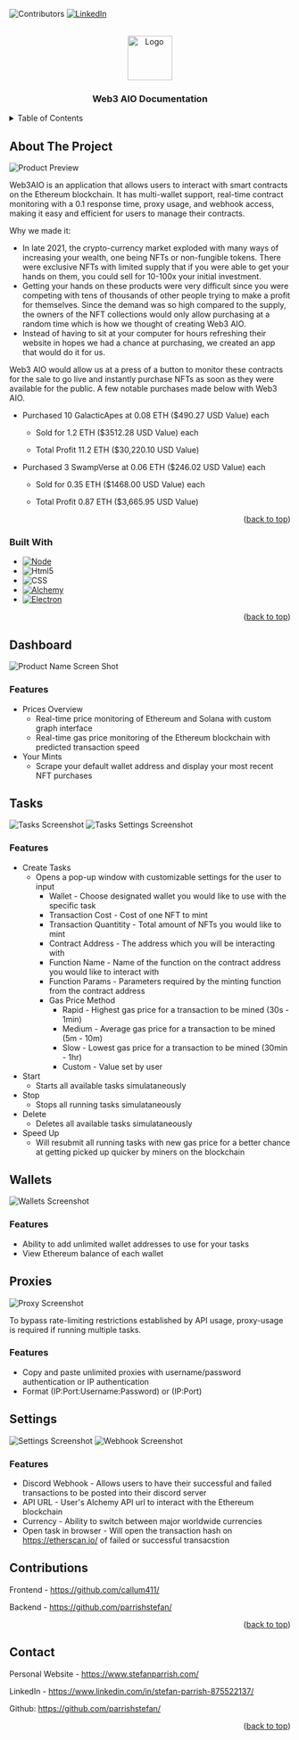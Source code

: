 <a name="readme-top"></a>
<!-- PROJECT SHIELDS -->
<!--
*** I'm using markdown "reference style" links for readability.
*** Reference links are enclosed in brackets [ ] instead of parentheses ( ).
*** See the bottom of this document for the declaration of the reference variables
*** for contributors-url, forks-url, etc. This is an optional, concise syntax you may use.
*** https://www.markdownguide.org/basic-syntax/#reference-style-links
-->
![Contributors][contributors-shield]
[![LinkedIn][linkedin-shield]][linkedin-url]



<!-- PROJECT LOGO -->
<br />
<div align="center">
  <img src="images/icon.png" alt="Logo" width="80" height="80">
  </a>

  <h3 align="center">Web3 AIO Documentation</h3>
</div>



<!-- TABLE OF CONTENTS -->
<details>
  <summary>Table of Contents</summary>
  <ol>
    <li>
      <a href="#about-the-project">About The Project</a>
      <ul>
        <li><a href="#built-with">Built With</a></li>
      </ul>
    </li>
    <li>
      <a href="#getting-started">Getting Started</a>
      <ul>
        <li><a href="#prerequisites">Prerequisites</a></li>
        <li><a href="#installation">Installation</a></li>
      </ul>
    </li>
    <li><a href="#usage">Usage</a></li>
    <li><a href="#roadmap">Roadmap</a></li>
    <li><a href="#contributing">Contributing</a></li>
    <li><a href="#license">License</a></li>
    <li><a href="#contact">Contact</a></li>
    <li><a href="#acknowledgments">Acknowledgments</a></li>
  </ol>
</details>



<!-- ABOUT THE PROJECT -->
## About The Project

![Product Preview][preview-gif]

Web3AIO is an application that allows users to interact with smart contracts on the Ethereum blockchain. It has multi-wallet support, real-time contract monitoring with a 0.1 response time, proxy usage, and webhook access, making it easy and efficient for users to manage their contracts.

Why we made it:
* In late 2021, the crypto-currency market exploded with many ways of increasing your wealth, one being NFTs or non-fungible tokens. There were exclusive NFTs with limited supply that if you were able to get your hands on them, you could sell for 10-100x your initial investment. 
* Getting your hands on these products were very difficult since you were competing with tens of thousands of other people trying to make a profit for themselves. Since the demand was so high compared to the supply, the owners of the NFT collections would only allow purchasing at a random time which is how we thought of creating Web3 AIO.
* Instead of having to sit at your computer for hours refreshing their website in hopes we had a chance at purchasing, we created an app that would do it for us. 

Web3 AIO would allow us at a press of a button to monitor these contracts for the sale to go live and instantly purchase NFTs as soon as they were available for the public. A few notable purchases made below with Web3 AIO.

* Purchased 10 GalacticApes at 0.08 ETH ($490.27 USD Value) each

  * Sold for 1.2 ETH ($3512.28 USD Value) each

  * Total Profit 11.2 ETH ($30,220.10 USD Value)

* Purchased 3 SwampVerse at 0.06 ETH ($246.02 USD Value) each

  * Sold for 0.35 ETH ($1468.00 USD Value) each

  * Total Profit 0.87 ETH ($3,665.95 USD Value)



<p align="right">(<a href="#readme-top">back to top</a>)</p>



### Built With

* [![Node][Node.js]][Node-url]
* ![Html5][Html5]
* ![CSS][CSS]
* [![Alchemy][Alchemy]][Alchemy-url]
* [![Electron][Electron.js]][Electron-url]

<p align="right">(<a href="#readme-top">back to top</a>)</p>



<!-- DASHBOARD-->
## Dashboard
![Product Name Screen Shot][product-screenshot]

### Features

* Prices Overview
  * Real-time price monitoring of Ethereum and Solana with custom graph interface
  * Real-time gas price monitoring of the Ethereum blockchain with predicted transaction speed
* Your Mints
  * Scrape your default wallet address and display your most recent NFT purchases 

<!-- Tasks-->
## Tasks
![Tasks Screenshot][task-screenshot]
![Tasks Settings Screenshot][tasksettings-screenshot]

### Features

* Create Tasks
  * Opens a pop-up window with customizable settings for the user to input
    * Wallet - Choose designated wallet you would like to use with the specific task
    * Transaction Cost - Cost of one NFT to mint
    * Transaction Quantitity - Total amount of NFTs you would like to mint
    * Contract Address - The address which you will be interacting with
    * Function Name - Name of the function on the contract address you would like to interact with
    * Function Params - Parameters required by the minting function from the contract address
    * Gas Price Method
      * Rapid - Highest gas price for a transaction to be mined (30s - 1min)
      * Medium - Average gas price for a transaction to be mined (5m - 10m)
      * Slow - Lowest gas price for a transaction to be mined (30min - 1hr)
      * Custom - Value set by user
* Start
  * Starts all available tasks simulataneously
* Stop
  * Stops all running tasks simulataneously
* Delete
  * Deletes all available tasks simulataneously
* Speed Up
  * Will resubmit all running tasks with new gas price for a better chance at getting picked up quicker by miners on the blockchain

<!-- Wallets-->
## Wallets
![Wallets Screenshot][wallets-screenshot]

### Features
 * Ability to add unlimited wallet addresses to use for your tasks
 * View Ethereum balance of each wallet

<!-- Proxies-->
## Proxies
![Proxy Screenshot][proxy-screenshot]

To bypass rate-limiting restrictions established by API usage, proxy-usage is required if running multiple tasks.

### Features
 * Copy and paste unlimited proxies with username/password authentication or IP authentication
 * Format (IP:Port:Username:Password) or (IP:Port)

<!-- Settings-->
## Settings
![Settings Screenshot][settings-screenshot]
![Webhook Screenshot][webhook-screenshot]

### Features
 * Discord Webhook - Allows users to have their successful and failed transactions to be posted into their discord server
 * API URL - User's Alchemy API url to interact with the Ethereum blockchain
 * Currency - Ability to switch between major worldwide currencies
 * Open task in browser - Will open the transaction hash on https://etherscan.io/ of failed or successful transacstion


<!-- CONTRIBUTING -->
## Contributions

Frontend - https://github.com/callum411/

Backend - https://github.com/parrishstefan/

<p align="right">(<a href="#readme-top">back to top</a>)</p>

<!-- CONTACT -->
## Contact

Personal Website - https://www.stefanparrish.com/

LinkedIn - https://www.linkedin.com/in/stefan-parrish-875522137/

Github: https://github.com/parrishstefan/

<p align="right">(<a href="#readme-top">back to top</a>)</p>


<!-- MARKDOWN LINKS & IMAGES -->
<!-- https://www.markdownguide.org/basic-syntax/#reference-style-links -->
[preview-gif]: images/preview.gif
[product-screenshot]: images/screenshot.png
[task-screenshot]: images/screenshot2.png
[wallets-screenshot]: images/screenshot3.png
[proxy-screenshot]: images/screenshot4.png
[settings-screenshot]: images/screenshot5.png
[tasksettings-screenshot]: images/screenshot6.png
[webhook-screenshot]: images/webhook.PNG

[contributors-shield]: https://img.shields.io/badge/CONTRIBUTORS-2-brightgreen?style=for-the-badge
[license-shield]: https://img.shields.io/github/license/othneildrew/Best-README-Template.svg?style=for-the-badge
[linkedin-shield]: https://img.shields.io/badge/-LinkedIn-black.svg?style=for-the-badge&logo=linkedin&colorB=555
[linkedin-url]: https://www.linkedin.com/in/stefan-parrish-875522137/
[Node.js]: https://img.shields.io/badge/node.js-fffffff?style=for-the-badge&logo=nodedotjs&logoColor=black
[Node-url]: https://nodejs.org/en/
[Html5]: https://img.shields.io/badge/html5-E34F26?style=for-the-badge&logo=html5&logoColor=black
[CSS]: https://img.shields.io/badge/CSS3-1572B6?style=for-the-badge&logo=CSS3&logoColor=#1572B6
[Alchemy]: https://img.shields.io/badge/alchemy-363FF9?style=for-the-badge&logo=alchemy&logoColor=black&textColor=black
[Alchemy-url]: https://www.alchemy.com/
[Electron.js]: https://img.shields.io/badge/electron-47848F?style=for-the-badge&logo=electron&logoColor=black&textColor=black
[Electron-url]: https://www.electronjs.org/